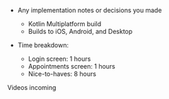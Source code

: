 - Any implementation notes or decisions you made
  - Kotlin Multiplatform build
  - Builds to iOS, Android, and Desktop

- Time breakdown:
    - Login screen: 1 hours
    - Appointments screen: 1 hours
    - Nice-to-haves: 8 hours
 
Videos incoming
